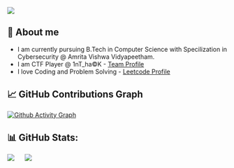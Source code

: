 [![](https://visitcount.itsvg.in/api?id=Kr1shnam00rth1&icon=0&color=0)](https://visitcount.itsvg.in)

## 💫 About me
+ I am currently pursuing B.Tech in Computer Science with Specilization in Cybersecurity @ Amrita Vishwa Vidyapeetham.
+ I am CTF Player @ 1nT_ha©K - [Team Profile](https://ctftime.org/team/311137)
+ I love Coding and Problem Solving - [Leetcode Profile](https://leetcode.com/u/Kr1shnam00rth1/)

## 📈 GitHub Contributions Graph

[![Github Activity Graph](https://github-readme-activity-graph.vercel.app/graph?username=Kr1shnam00rth1&theme=github-dark)](https://github.com/Kr1shnam00rth1)

## 📊 GitHub Stats:
![](https://github-readme-streak-stats.herokuapp.com/?user=Kr1shnam00rth1&theme=blue_navy&hide_border=false) &nbsp;&nbsp;&nbsp;&nbsp;
![](https://github-readme-stats.vercel.app/api/top-langs/?username=Kr1shnam00rth1&theme=blue_navy&hide_border=false&include_all_commits=true&count_private=true&layout=compact)
